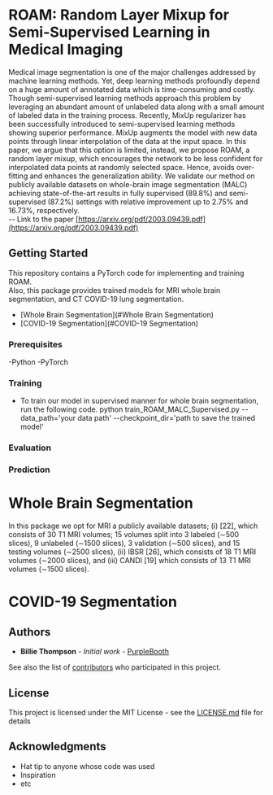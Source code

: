
# ROAM: Random Layer Mixup for Semi-Supervised Learning in Medical Imaging
Medical image segmentation is one of the major challenges addressed by machine learning methods. Yet, deep learning methods profoundly depend on a huge amount of annotated data which is time-consuming and costly. Though semi-supervised learning methods approach this problem by leveraging an abundant amount of unlabeled data along with a small amount of labeled data in the training process. Recently, MixUp regularizer has been successfully introduced to semi-supervised learning methods showing superior performance. MixUp augments the model with new data points through linear interpolation of the data at the input space. In this paper, we argue that this option is limited, instead, we propose ROAM, a random layer mixup, which encourages the network to be less confident for interpolated data points at randomly selected space. Hence, avoids over-fitting and enhances the generalization ability. We validate our method on publicly available datasets on whole-brain image segmentation (MALC) achieving state-of-the-art results in fully supervised (89.8%) and semi-supervised (87.2%) settings with relative improvement up to 2.75% and 16.73%, respectively.
<br/> -- Link to the paper
[https://arxiv.org/pdf/2003.09439.pdf](https://arxiv.org/pdf/2003.09439.pdf) 

## Getting Started

This repository contains a PyTorch code for implementing and training ROAM. 
<br/> Also, this package provides trained models for MRI whole brain segmentation,  and CT COVID-19 lung segmentation. 
- [Whole Brain Segmentation](#Whole Brain Segmentation)
- [COVID-19 Segmentation](#COVID-19 Segmentation)


### Prerequisites

-Python 
-PyTorch

### Training 
- To train our model in supervised manner for whole brain segmentation, run the following code.
python train_ROAM_MALC_Supervised.py --data_path='your data path' --checkpoint_dir='path to save the trained model'

### Evaluation

### Prediction 


# Whole Brain Segmentation
In this package we opt for MRI a publicly available datasets; (i) [22], which
consists of 30 T1 MRI volumes; 15 volumes split into 3 labeled (∼500 slices),
9 unlabeled (∼1500 slices), 3 validation (∼500 slices), and 15 testing volumes
(∼2500 slices), (ii) IBSR [26], which consists of 18 T1 MRI volumes (∼2000
slices), and (iii) CANDI [19] which consists of 13 T1 MRI volumes (∼1500 slices).
# COVID-19 Segmentation

## Authors

* **Billie Thompson** - *Initial work* - [PurpleBooth](https://github.com/PurpleBooth)

See also the list of [contributors](https://github.com/your/project/contributors) who participated in this project.

## License

This project is licensed under the MIT License - see the [LICENSE.md](LICENSE.md) file for details

## Acknowledgments

* Hat tip to anyone whose code was used
* Inspiration
* etc


